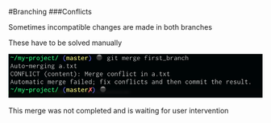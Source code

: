 #Branching
###Conflicts

Sometimes incompatible changes are made in both branches

These have to be solved manually

![](img/branching/conflicts.png)

This merge was not completed and is waiting for user intervention
